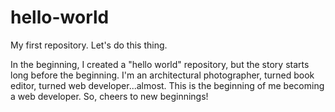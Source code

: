 # hello-world
My first repository. Let's do this thing. 

In the beginning, I created a "hello world" repository, but the story starts long before the beginning.
I'm an architectural photographer, turned book editor, turned web developer...almost.
This is the beginning of me becoming a web developer. So, cheers to new beginnings!
